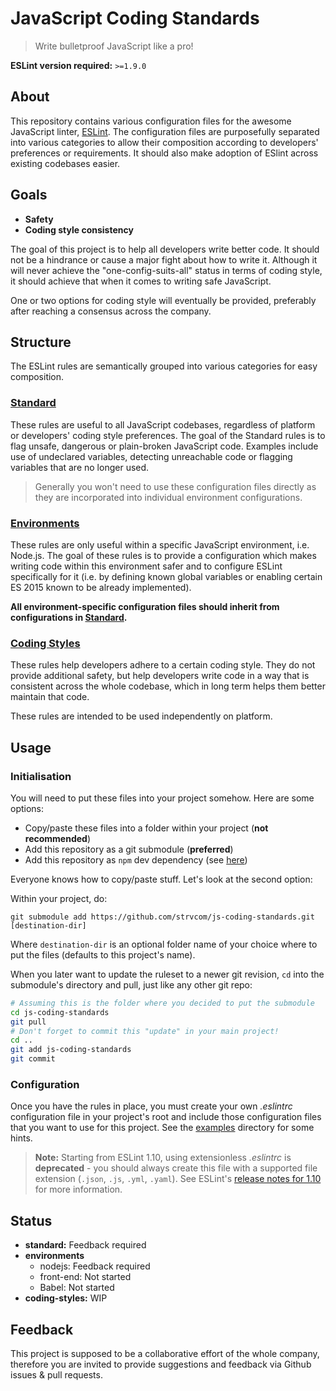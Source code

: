 # JavaScript Coding Standards

> Write bulletproof JavaScript like a pro!

**ESLint version required:** `>=1.9.0`

## About

This repository contains various configuration files for the awesome JavaScript linter, [ESLint][eslint-url]. The configuration files are purposefully separated into various categories to allow their composition according to developers' preferences or requirements. It should also make adoption of ESlint across existing codebases easier.

## Goals

- **Safety**
- **Coding style consistency**

The goal of this project is to help all developers write better code. It should not be a hindrance or cause a major fight about how to write it. Although it will never achieve the "one-config-suits-all" status in terms of coding style, it should achieve that when it comes to writing safe JavaScript.

One or two options for coding style will eventually be provided, preferably after reaching a consensus across the company.

## Structure

The ESLint rules are semantically grouped into various categories for easy composition.

### [Standard](standard)

These rules are useful to all JavaScript codebases, regardless of platform or developers' coding style preferences. The goal of the Standard rules is to flag unsafe, dangerous or plain-broken JavaScript code. Examples include use of undeclared variables, detecting unreachable code or flagging variables that are no longer used.

> Generally you won't need to use these configuration files directly as they are incorporated into individual environment configurations.

### [Environments](environments)

These rules are only useful within a specific JavaScript environment, i.e. Node.js. The goal of these rules is to provide a configuration which makes writing code within this environment safer and to configure ESLint specifically for it (i.e. by defining known global variables or enabling certain ES 2015 known to be already implemented).

**All environment-specific configuration files should inherit from configurations in [Standard](standard).**

### [Coding Styles](coding-styles)

These rules help developers adhere to a certain coding style. They do not provide additional safety, but help developers write code in a way that is consistent across the whole codebase, which in long term helps them better maintain that code.

These rules are intended to be used independently on platform.

## Usage

### Initialisation

You will need to put these files into your project somehow. Here are some options:

- Copy/paste these files into a folder within your project (**not recommended**)
- Add this repository as a git submodule (**preferred**)
- Add this repository as `npm` dev dependency (see [here](https://docs.npmjs.com/cli/install))

Everyone knows how to copy/paste stuff. Let's look at the second option:

Within your project, do:

`git submodule add https://github.com/strvcom/js-coding-standards.git [destination-dir]`

Where `destination-dir` is an optional folder name of your choice where to put the files (defaults to this project's name).

When you later want to update the ruleset to a newer git revision, `cd` into the submodule's directory and pull, just like any other git repo:

```sh
# Assuming this is the folder where you decided to put the submodule
cd js-coding-standards
git pull
# Don't forget to commit this "update" in your main project!
cd ..
git add js-coding-standards
git commit
```

### Configuration

Once you have the rules in place, you must create your own *.eslintrc* configuration file in your project's root and include those configuration files that you want to use for this project. See the [examples](examples) directory for some hints.

> **Note:** Starting from ESLint 1.10, using extensionless *.eslintrc* is **deprecated** - you should always create this file with a supported file extension (`.json`, `.js`, `.yml`, `.yaml`). See ESLint's [release notes for 1.10][eslint-release-1-10] for more information.

## Status

- **standard:** Feedback required
- **environments**
  - nodejs: Feedback required
  - front-end: Not started
  - Babel: Not started
- **coding-styles:** WIP

## Feedback

This project is supposed to be a collaborative effort of the whole company, therefore you are invited to provide suggestions and feedback via Github issues & pull requests.


[eslint-url]: http://eslint.org
[eslint-release-1-10]: http://eslint.org/blog/2015/11/eslint-v1.10.0-released/#configuration-file-formats
